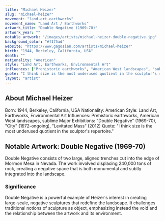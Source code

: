 ```yaml
---
title: "Michael Heizer"
slug: "michael-heizer"
movement: "land-art-earthworks"
movement_name: "Land Art / Earthworks"
artwork_title: "Double Negative (1969-70)"
artwork_year: ""
notable_artwork: "/images/artists/michael-heizer-double-negative.jpg"
background_color: "#f175ad"
website: "https://www.gagosian.com/artists/michael-heizer"
birth: "1944, Berkeley, California, USA"
death: ""
nationality: "American"
style: "Land Art, Earthworks, Environmental Art"
influences: ["Prehistoric earthworks", "American West landscapes", "sublime"]
quote: "I think size is the most underused quotient in the sculptor's repertoire."
layout: "artist"
---
```


## About Michael Heizer

Born: 1944, Berkeley, California, USA Nationality: American Style: Land Art, Earthworks, Environmental Art Influences: Prehistoric earthworks, American West landscapes, sublime Major Exhibitions: "Double Negative" (1969-70), "City" (1972-ongoing), "Levitated Mass" (2012) Quote: "I think size is the most underused quotient in the sculptor's repertoire."

## Notable Artwork: Double Negative (1969-70)

Double Negative consists of two large, aligned trenches cut into the edge of Mormon Mesa in Nevada. The work involved displacing 240,000 tons of rock, creating a negative space that is both monumental and subtly integrated into the landscape.

### Significance

Double Negative is a powerful example of Heizer's interest in creating large-scale, negative sculptures that redefine the landscape. It challenges traditional notions of sculpture as object, emphasizing instead the void and the relationship between the artwork and its environment.

